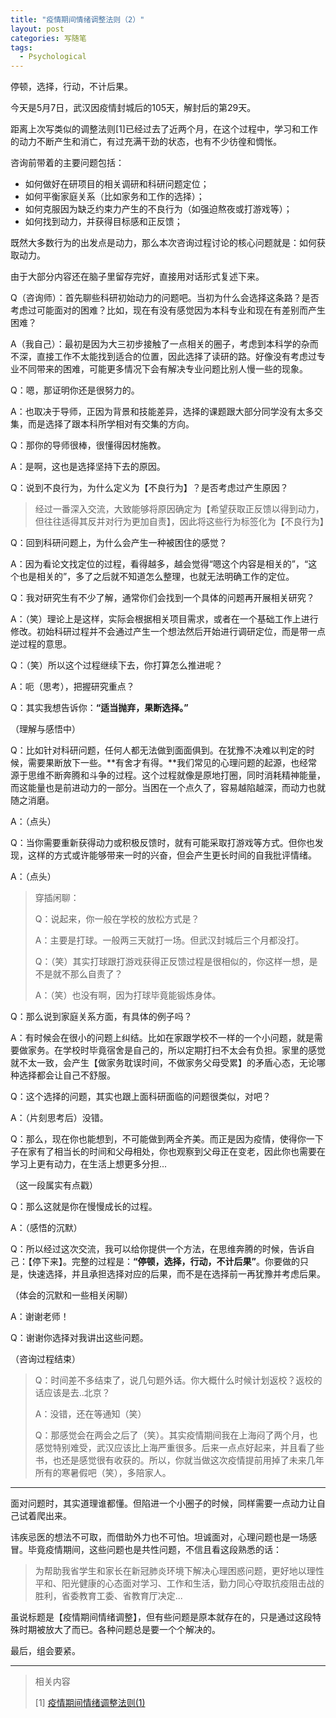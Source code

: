```yaml
---
title: "疫情期间情绪调整法则（2）"
layout: post
categories: 写随笔
tags:
  - Psychological
---
```


停顿，选择，行动，不计后果。

<!-- more -->

今天是5月7日，武汉因疫情封城后的105天，解封后的第29天。

距离上次写类似的调整法则[1]已经过去了近两个月，在这个过程中，学习和工作的动力不断产生和消亡，有过充满干劲的状态，也有不少彷徨和惆怅。

咨询前带着的主要问题包括：

* 如何做好在研项目的相关调研和科研问题定位；
* 如何平衡家庭关系（比如家务和工作的选择）；
* 如何克服因为缺乏约束力产生的不良行为（如强迫熬夜或打游戏等）；
* 如何找到动力，并获得目标感和正反馈；

既然大多数行为的出发点是动力，那么本次咨询过程讨论的核心问题就是：如何获取动力。

由于大部分内容还在脑子里留存完好，直接用对话形式复述下来。

Q（咨询师）：首先聊些科研初始动力的问题吧。当初为什么会选择这条路？是否考虑过可能面对的困难？比如，现在有没有感觉因为本科专业和现在有差别而产生困难？

A（我自己）：最初是因为大三初步接触了一点相关的圈子，考虑到本科学的杂而不深，直接工作不太能找到适合的位置，因此选择了读研的路。好像没有考虑过专业不同带来的困难，可能更多情况下会有解决专业问题比别人慢一些的现象。

Q：嗯，那证明你还是很努力的。

A：也取决于导师，正因为背景和技能差异，选择的课题跟大部分同学没有太多交集，而是选择了跟本科所学相对有交集的方向。

Q：那你的导师很棒，很懂得因材施教。

A：是啊，这也是选择坚持下去的原因。

Q：说到不良行为，为什么定义为【不良行为】？是否考虑过产生原因？

> 经过一番深入交流，大致能够将原因确定为【希望获取正反馈以得到动力，但往往适得其反并对行为更加自责】，因此将这些行为标签化为【不良行为】

Q：回到科研问题上，为什么会产生一种被困住的感觉？

A：因为看论文找定位的过程，看得越多，越会觉得“嗯这个内容是相关的”，“这个也是相关的”，多了之后就不知道怎么整理，也就无法明确工作的定位。

Q：我对研究生有不少了解，通常你们会找到一个具体的问题再开展相关研究？

A：（笑）理论上是这样，实际会根据相关项目需求，或者在一个基础工作上进行修改。初始科研过程并不会通过产生一个想法然后开始进行调研定位，而是带一点逆过程的意思。

Q：（笑）所以这个过程继续下去，你打算怎么推进呢？

A：呃（思考），把握研究重点？

Q：其实我想告诉你：**“适当抛弃，果断选择。”**

（理解与感悟中）

Q：比如针对科研问题，任何人都无法做到面面俱到。在犹豫不决难以判定的时候，需要果断放下一些。**有舍才有得。**我们常见的心理问题的起源，也经常源于思维不断奔腾和斗争的过程。这个过程就像是原地打圈，同时消耗精神能量，而这能量也是前进动力的一部分。当困在一个点久了，容易越陷越深，而动力也就随之消磨。

A：（点头）

Q：当你需要重新获得动力或积极反馈时，就有可能采取打游戏等方式。但你也发现，这样的方式或许能够带来一时的兴奋，但会产生更长时间的自我批评情绪。

A：（点头）

> 穿插闲聊：
>
> Q：说起来，你一般在学校的放松方式是？
>
> A：主要是打球。一般两三天就打一场。但武汉封城后三个月都没打。
>
> Q：（笑）其实打球跟打游戏获得正反馈过程是很相似的，你这样一想，是不是就不那么自责了？
>
> A：（笑）也没有啊，因为打球毕竟能锻炼身体。

Q：那么说到家庭关系方面，有具体的例子吗？

A：有时候会在很小的问题上纠结。比如在家跟学校不一样的一个小问题，就是需要做家务。在学校时毕竟宿舍是自己的，所以定期打扫不太会有负担。家里的感觉就不太一致，会产生【做家务耽误时间，不做家务父母受累】的矛盾心态，无论哪种选择都会让自己不舒服。

Q：这个选择的问题，其实也跟上面科研面临的问题很类似，对吧？

A：（片刻思考后）没错。

Q：那么，现在你也能想到，不可能做到两全齐美。而正是因为疫情，使得你一下子在家有了相当长的时间和父母相处，你也观察到父母正在变老，因此你也需要在学习上更有动力，在生活上想更多分担...

（这一段属实有点戳）

Q：那么这就是你在慢慢成长的过程。

A：（感悟的沉默）

Q：所以经过这次交流，我可以给你提供一个方法，在思维奔腾的时候，告诉自己：【停下来】。完整的过程是：**“停顿，选择，行动，不计后果”**。你要做的只是，快速选择，并且承担选择对应的后果，而不是在选择前一再犹豫并考虑后果。

（体会的沉默和一些相关闲聊）

A：谢谢老师！

Q：谢谢你选择对我讲出这些问题。

（咨询过程结束）

> Q：时间差不多结束了，说几句题外话。你大概什么时候计划返校？返校的话应该是去..北京？
>
> A：没错，还在等通知（笑）
>
> Q：那感觉会在两会之后了（笑）。其实疫情期间我在上海闷了两个月，也感觉特别难受，武汉应该比上海严重很多。后来一点点好起来，并且看了些书，也还是感觉很有收获的。所以，你就当做这次疫情提前用掉了未来几年所有的寒暑假吧（笑），多陪家人。

---

面对问题时，其实道理谁都懂。但陷进一个小圈子的时候，同样需要一点动力让自己试着爬出来。

讳疾忌医的想法不可取，而借助外力也不可怕。坦诚面对，心理问题也是一场感冒。毕竟疫情期间，这些问题也是共性问题，不信且看这段熟悉的话：

> 为帮助我省学生和家长在新冠肺炎环境下解决心理困惑问题，更好地以理性平和、阳光健康的心态面对学习、工作和生活，勤力同心夺取抗疫阻击战的胜利，省委教育工委、省教育厅决定...

虽说标题是【疫情期间情绪调整】，但有些问题是原本就存在的，只是通过这段特殊时期被放大了而已。各种问题总是要一个个解决的。

最后，组会要紧。

---

> 相关内容
>
> \[1\] [疫情期间情绪调整法则(1)](https://leohope.com/%E5%86%99%E9%9A%8F%E7%AC%94/2020/03/12/ncov-psy/)